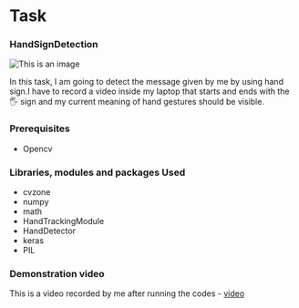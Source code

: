 # Task

### HandSignDetection

![This is an image](https://user-images.githubusercontent.com/37477845/102235423-aa6cb680-3f35-11eb-8ebd-5d823e211447.jpg)

In this task, I am going to detect the message given by me by using hand sign.I have to record a video inside my laptop that starts and ends with the 🖐️ sign and my current meaning of hand gestures should be visible.

### Prerequisites

- Opencv

### Libraries, modules and packages Used

- cvzone
- numpy
- math
- HandTrackingModule
- HandDetector
- keras
- PIL


### Demonstration video

This is a video recorded by me after running the codes - [video](https://drive.google.com/file/d/1hsyI-hHgZAqi8YquWrOzqKoj0YkntKDf/view?usp=sharing)

<!-- 
This site was built using [Demonstration video](https://drive.google.com/file/d/1hsyI-hHgZAqi8YquWrOzqKoj0YkntKDf/view?usp=sharing) -->



<!-- you need to record a short video inside your laptop that starts and end with 🖐️ sign. Your current meaning of sign should be visible on video as you can see in images of the Task 2 problem statement. -->



<!-- A message is conveyed using different hand signs.Mediapipe library is used for detecting hand landmarks.
Also used raspberrypi camera to record a video. -->

